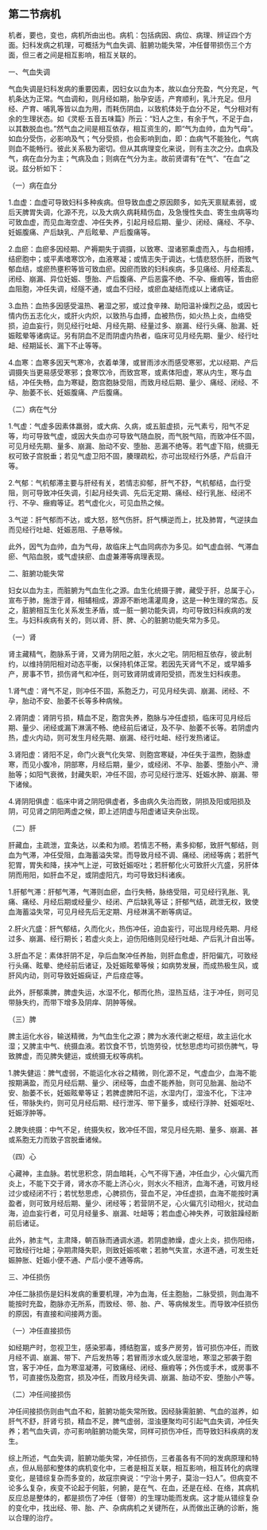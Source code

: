 ## 第二节病机

机者，要也，变也，病机所由出也。病机：包括病因、病位、病理、辨证四个方面。妇科发病之机理，可概括为气血失调、脏腑功能失常，冲任督带损伤三个方面，但三者之间是相互影响，相互关联的。

一、气血失调

气血失调是妇科发病的重要因素，因妇女以血为本，故以血分充盈，气分充足，气机条达为正常。气血调和，则月经如期，胎孕安适，产育顺利，乳汁充足。但月经、产育、哺乳等皆以血为用，而耗伤阴血，以致机体处于血分不足，气分相对有余的生理状态。如《灵枢·五音五味篇》所云：“妇人之生，有余于气，不足于血，以其数脱血也。”然气血之间是相互依存，相互资生的，即“气为血帅，血为气母”。如血分受伤，必影响及气；气分受损，也会影响到血，即：血病气不能独化，气病则血不能畅行。彼此关系极为密切。但从其病理变化来说，则有主次之分。血病及气，病在血分为主；气病及血；则病在气分为主。故前贤谓有“在气”、“在血”之说。兹分析如下：

（一）病在血分

1.血虚：血虚可导致妇科多种疾病。但导致血虚之原因颇多，如先天禀赋素弱，或后天脾胃失调，化源不充，以及大病久病耗精伤血，及急慢性失血、寄生虫病等均可致血虚，而见血海空虚、冲任失养，引起月经后期、量少、闭经、痛经、不孕、妊娠腹痛、产后缺乳、产后眩晕、产后腹痛等。

2.血瘀：血瘀多因经期、产褥期失于调摄，以致寒、湿诸邪乘虚而入，与血相搏，结瘀胞中；或平素嗜寒饮冷，血液寒凝；或情志失于调达，七情悲怒伤肝，而致气郁血结，或瘀热壅积等皆可致血瘀。因瘀而致的妇科疾病，多见痛经、月经紊乱、闭经、崩漏、异位妊娠、堕胎、产后腹痛、产后恶露不绝、不孕、癥瘕等，皆由瘀血阻胞，冲任失调，经隧不通，或血不归经，或瘀血凝结而成以上诸病证。

3.血热：血热多因感受温热、暑湿之邪，或过食辛辣、助阳温补燥烈之品，或因七情内伤五志化火，或肝火内炽，以致热与血搏，血被热伤，如火热上炎，血络受损，迫血妄行，则见经行吐衄、月经先期、经量过多、崩漏、经行头痛、胎漏、妊娠眩晕等诸病证。另有阴血不足而阴虚内热者，临床可见月经先期、量少、经行吐衄、经期延长、漏下不止等等。

4.血寒：血寒多因天气寒冷，衣着单薄，或冒雨涉水而感受寒邪，尤以经期、产后调摄失当更易感受寒邪；食寒饮冷，而致宫寒，或素体阳虚，寒从内生，寒与血结，冲任失畅，血为寒疑，胞宫胞脉受阻，而致月经后期、量少、痛经、闭经、不孕、胎萎不长、妊娠腹痛、产后腹痛。

（二）病在气分

1.气虚：气虚多因素体羸弱，或大病、久病，或五脏虚损，元气素亏，阳气不足等，均可导致气虚，或因大失血亦可导致气随血脱，而气脱气陷，而致冲任不固，可见月经先期、量多、崩漏、胎动不安、堕胎、恶漏不绝等。若气虚下陷，统摄无权可致子宫脱垂；若见气虚卫阳不固，腠理疏松，亦可出现经行外感，产后自汗等。

2.气郁：气机郁滞主要与肝经有关，若情志抑郁，肝气不舒，气机郁结，血行受阻，则可导致冲任失调，引起月经失调、先后无定期、痛经、经行乳胀、经闭不行、不孕、癥瘕等证。若气虚化火，可见血热之候。

3.气逆：肝气郁而不达，或大怒，怒气伤肝。肝气横逆而上，扰及肺胃，气逆挟血而见经行吐衄、妊娠恶阻、子悬等候。

此外，因气为血帅，血为气母，故临床上气血同病亦为多见。如气虚血弱、气滞血瘀、气陷血脱，或气虚挟瘀、血虚兼滞等病理表现。

二、脏腑功能失常

妇女以血为主，而脏腑为气血生化之源。血生化统摄于脾，藏受于肝，总属于心，宣布于肺，施泄于肾，相辅相成，源源不断地濡灌周身，这是一种生理的常态。反之，脏腑相互生化关系发生矛盾，或一脏一腑功能失调，均可导致妇科疾病的发生。与妇科疾病有关的，则以肾、肝、脾、心的脏腑功能失常为多见。

（一）肾

肾主藏精气，胞脉系于肾，又肾为阴阳之脏，水火之宅。阴阳相互依存，彼此制约，以维持阴阳相对动态平衡，以保持机体正常。若因先天肾气不足，或早婚多产，房事不节，损伤肾气和冲任，则可致肾阴或肾阳受损，而发生妇科疾患。

1.肾气虚：肾气不足，则冲任不固，系胞乏力，可见月经失调、崩漏、闭经、不孕，胎动不安、胎萎不长等多种病候。

2.肾阴虚：肾阴亏损，精血不足，胞宫失养，胞脉与冲任虚损，临床可见月经后期、量少、闭经或漏下淋漓不畅、绝经前后诸证，及不孕、胎萎不长等。若阴虚内热，虚火内动，则可发生月经先期、崩漏、经行吐衄、经行发热诸证。

3.肾阳虚：肾阳不足，命门火衰气化失常、则胞宫寒疑，冲任失于温煦，胞脉虚寒，而见小腹冷，阴部寒，月经后期，量少，或经闭、不孕、胎萎、堕胎小产、滑胎等；如阳气衰微，封藏失职，冲任不固，亦可见经行泄泻、妊娠水肿、崩漏、带下诸候。

4.肾阴阳俱虚：临床中肾之阴阳俱虚者，多由病久失治而致，阴损及阳或阳损及阴，可见肾之阴阳两虚之候，即上述阴虚与阳虚诸证夹杂出现。

（二）肝

肝藏血，主疏泄，宜条达，以柔和为顺。若情志不畅，素多抑郁，致肝气郁结，则血为气滞，冲任受阻，血海蓄溢失常。而导致月经不调、痛经、闭经等病；若肝气犯胃，胃失和降，挟冲气上逆，可致妊娠呕吐；若肝郁化火可致肝火亢盛，另肝体阴而用阳，如肝血不足，或阴虚阳亢，均可导致妇科诸疾。

1.肝郁气滞：肝郁气滞，气滞则血瘀，血行失畅，脉络受阻，可见经行乳胀、乳痛、痛经、月经后期或经量少、经闭、产后缺乳等证；肝郁气结，疏泄无权，致使血海蓄溢失常，可见月经先后无定期、月经淋漓不断等病证。

2.肝火亢盛：肝气郁结，久而化火，热伤冲任，迫血妄行，可出现月经先期、月经过多、崩漏、经行期长；若虚火炎上，迫伤阳络则见经行吐衄、产后乳汁自出等。

3.肝血不足：素体肝阴不足，孕后血聚冲任养胎，则肝血愈虚，肝阳偏亢，可致经行头痛、眩晕、绝经前后诸证，及妊娠眩晕等候；如病势发展，而成热极生风，或肝风内动，则可导致妊娠痫证，产后痉症等。

此外，肝郁乘脾，脾虚失运，水湿不化，郁而化热，湿热互结，注于冲任，则可见带脉失约，而带下增多及阴痒、阴肿等候。

（三）脾

脾主运化水谷，输送精微，为气血生化之源；脾为水液代谢之枢纽，故主运化水湿；又脾主中气、统摄血液。若饮食不节，饥饱劳役，忧愁思虑均可损伤脾气，导致脾虚，而见脾失健运，或统摄无权等病机。

1.脾失健运：脾气虚弱，不能运化水谷之精微，则化源不足，气虚血少，血海不能按期满盈，而见月经后期、量少、闭经等，血虚不能养胎，则可见胎漏、胎动不安、胎萎不长，妊娠眩晕等证；若脾虚脾阳不运，水湿内仃，湿浊不化，下注冲任，带脉失约，则可见月经后期、经行泄泻、带下量多，或经行浮肿、妊娠呕吐、妊娠浮肿等。

2.脾失统摄：中气不足，统摄失权，致冲任不固，常见月经先期、量多、崩漏、甚或系胞无力而致子宫脱垂诸候。

（四）心

心藏神，主血脉。若忧思积念，阴血暗耗，心气不得下通，冲任血少，心火偏亢而炎上，不能下交于肾，肾水亦不能上济心火，则水火不相济，血海不通，可致月经过少或经闭不行；若忧愁思虑，心脾损伤，营血不足，冲任虚损，血海不能按时满盈者，则可致月经后期、量少、闭经等；若营阴不足，心火偏亢引动相火，扰动血海，迫血妄行者，可见月经量多、崩漏、吐衄等；若血虚心神失养，可致脏躁经断前后诸证。

此外，肺主气，主肃降，朝百脉而通调水道。若阴虚肺燥，虚火上炎，损伤阳络，可致经行吐衄；孕期肃降失职，则致妊娠咳嗽；若肺气失宣，水道不通，可发生妊娠肿胀、妊娠小便不通、产后小便不通等病。

三、冲任损伤

冲任二脉损伤是妇科发病的重要机理，冲为血海，任主胞胎，二脉受损，则血海不能按时充盈，胞脉亦无所系，而致经、带、胎、产、等病候发生。而导致冲任损伤的原因，有直接和间接两方面。

（一）冲任直接损伤

如经期产时，忽视卫生，感染邪毒，搏结胞富，或多产房劳，皆可损伤冲任，而致月经不调、崩漏、带下、产后发热等；若冒雨涉水或久居湿地，寒湿之邪袭于胞宫，客于冲任，血为寒湿凝滞，可致痛经、闭经、癥瘕等；外伤或手术，或房事不节，可直接伤及胞宫，损及冲任，而致月经失调、崩漏、胎动不安、堕胎小产等。

（二）冲任间接损伤

冲任间接损伤则由气血不和，脏腑功能失常所致。因经脉需脏腑、气血的滋养，如肝气不舒，肝肾亏损，精血不足，脾气虚弱，湿浊壅聚均可引起气血失调，冲任失养；若气血失调，亦可影响脏腑功能失常，同样可损伤冲任，而导致妇科疾病的发生。

综上所述，气血失调，脏腑功能失常，冲任损伤，三者虽各有不同的发病原理和特点，但从局部和整体的病机变化中，三者是相互关联，相互影响，相互转化的病理变化，是错综复杂而多变的，故寇宗奭说：“宁治十男子，莫治一妇人”。但病变不论多么复杂，疾变不论起于何脏，何腑，是在气、在血，还是在经、在络，其病机反应总是整体的，都是损伤了冲任（督带）的生理功能而发病。这才能从错综复杂的变化中，找出经、带、胎、产、杂病病机之关键所在，从而做出正确的诊断，施以合理的治疗。